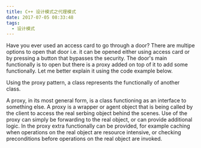 ```yaml
---
title: C++ 设计模式之代理模式
date: 2017-07-05 08:33:48
tags:
  - 设计模式
---
```



Have you ever used an access card to go through a door? There are multipe options to open that door i.e. it can be opened either using access card or by pressing a button that bypasses the security. The door's main functionally is to open but there is a proxy added on top of it to add some functionally. Let me better explain it using the code example below.



Using the proxy pattern, a class represents the functionally of another class.


A proxy, in its most general form, is a class functioning as an interface to something else. A proxy is a wrapper or agent object that is being called by the client to access the real serbing object behind the scenes. Use of the proxy can simply be forwarding to the real object, or can provide additional logic. In the proxy extra functionally can be provided, for example caching when operations on the real object are resource intensive, or checking preconditions before operations on the real object are invoked.
